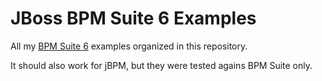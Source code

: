 # JBoss BPM Suite 6 Examples
All my [BPM Suite 6](http://www.jboss.org/products/bpmsuite/overview/) examples organized in this repository. 

It should also work for jBPM, but they were tested agains BPM Suite only.
